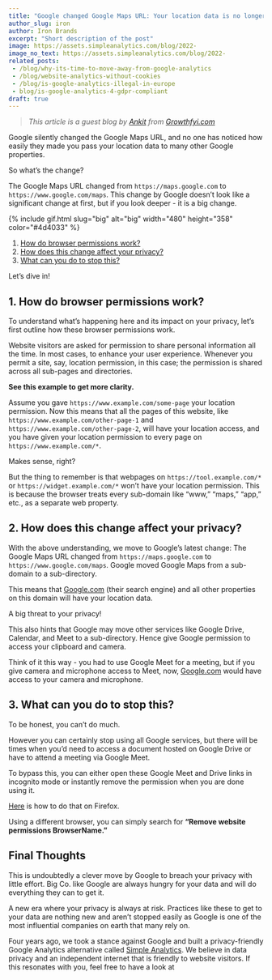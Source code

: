 ```yaml
---
title: "Google changed Google Maps URL: Your location data is no longer safe"
author_slug: iron
author: Iron Brands
excerpt: "Short description of the post"
image: https://assets.simpleanalytics.com/blog/2022-
image_no_text: https://assets.simpleanalytics.com/blog/2022-
related_posts:
 - /blog/why-its-time-to-move-away-from-google-analytics
 - /blog/website-analytics-without-cookies
 - /blog/is-google-analytics-illegal-in-europe
 - blog/is-google-analytics-4-gdpr-compliant
draft: true
---
```


> *This article is a guest blog by [Ankit](https://twitter.com/Growthfyi) from [Growthfyi.com](https://www.growthfyi.com/)*

Google silently changed the Google Maps URL, and no one has noticed how easily they made you pass your location data to many other Google properties.

So what’s the change?

The Google Maps URL changed from `https://maps.google.com` to `https://www.google.com/maps`. This change by Google doesn’t look like a significant change at first, but if you look deeper - it is a big change.

{% include gif.html slug="big" alt="big" width="480" height="358" color="#4d4033" %}

1.  [How do browser permissions work?](#1-how-do-browser-permissions-work)
2.  [How does this change affect your privacy?](#2-how-does-this-change-affect-your-privacy)
3.  [What can you do to stop this?](#3-what-can-you-do-to-stop-this)

Let’s dive in!

## 1. How do browser permissions work?

To understand what’s happening here and its impact on your privacy, let’s first outline how these browser permissions work.

Website visitors are asked for permission to share personal information all the time. In most cases, to enhance your user experience. Whenever you permit a site, say, location permission, in this case; the permission is shared across all sub-pages and directories.

**See this example to get more clarity.**

Assume you gave `https://www.example.com/some-page` your location permission. Now this means that all the pages of this website, like `https://www.example.com/other-page-1` and `https://www.example.com/other-page-2`, will have your location access, and you have given your location permission to every page on `https://www.example.com/*`.

Makes sense, right?

But the thing to remember is that webpages on `https://tool.example.com/*` or `https://widget.example.com/*` won’t have your location permission. This is because the browser treats every sub-domain like “www,” “maps,” “app,” etc., as a separate web property.

## 2. How does this change affect your privacy?

With the above understanding, we move to Google’s latest change: The Google Maps URL changed from `https://maps.google.com` to `https://www.google.com/maps`. Google moved Google Maps from a sub-domain to a sub-directory.

This means that [Google.com](http://google.com) (their search engine) and all other properties on this domain will have your location data.

A big threat to your privacy!

This also hints that Google may move other services like Google Drive, Calendar, and Meet to a sub-directory. Hence give Google permission to access your clipboard and camera.

Think of it this way - you had to use Google Meet for a meeting, but if you give camera and microphone access to Meet, now, [Google.com](http://google.com) would have access to your camera and microphone.

## 3. What can you do to stop this?

To be honest, you can’t do much.

However you can certainly stop using all Google services, but there will be times when you’d need to access a document hosted on Google Drive or have to attend a meeting via Google Meet.

To bypass this, you can either open these Google Meet and Drive links in incognito mode or instantly remove the permission when you are done using it.

[Here](https://support.mozilla.org/en-US/kb/site-permissions-panel) is how to do that on Firefox.

Using a different browser, you can simply search for **“Remove website permissions BrowserName.”**

## Final Thoughts

This is undoubtedly a clever move by Google to breach your privacy with little effort. Big Co. like Google are always hungry for your data and will do everything they can to get it.

A new era where your privacy is always at risk. Practices like these to get to your data are nothing new and aren’t stopped easily as Google is one of the most influential companies on earth that many rely on.

Four years ago, we took a stance against Google and built a privacy-friendly Google Analytics alternative called [Simple Analytics](https://www.simpleanalytics.com/). We believe in data privacy and an independent internet that is friendly to website visitors. If this resonates with you, feel free to have a look at[](https://simpleanalytics.com/simpleanalytics.com)
